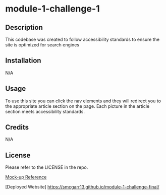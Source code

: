 # module-1-challenge-1

## Description

This codebase was created to follow accessibility standards
to ensure the site is optimized for search engines

## Installation

N/A

## Usage

To use this site you can click the nav elements and they will redirect you to the appropriate article section on the page.  Each picture in the article section meets accessibility standards.


## Credits

N/A

## License

Please refer to the LICENSE in the repo.


[Mock-up Reference](https://github.com/smcgarr13/module-1-challenge/commit/031a3b71ba034fd162c96f751e1570a6087bff8c#diff-135eabebdbeeb9d38c70fcbc534967be3b5eaf1ba415998beec81ae9603980a4 "screenshot of site")

[Deployed Website] https://smcgarr13.github.io/module-1-challenge-final/
